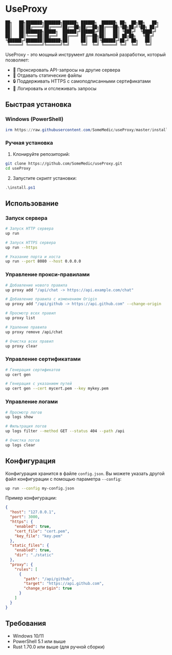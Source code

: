 # UseProxy

```
██╗   ██╗███████╗███████╗██████╗ ██████╗  ██████╗ ██╗  ██╗██╗   ██╗
██║   ██║██╔════╝██╔════╝██╔══██╗██╔══██╗██╔═══██╗╚██╗██╔╝╚██╗ ██╔╝
██║   ██║███████╗█████╗  ██████╔╝██████╔╝██║   ██║ ╚███╔╝  ╚████╔╝ 
██║   ██║╚════██║██╔══╝  ██╔═══╝ ██╔══██╗██║   ██║ ██╔██╗   ╚██╔╝  
╚██████╔╝███████║███████╗██║     ██║  ██║╚██████╔╝██╔╝ ██╗   ██║   
 ╚═════╝ ╚══════╝╚══════╝╚═╝     ╚═╝  ╚═╝ ╚═════╝ ╚═╝  ╚═╝   ╚═╝   
```

UseProxy - это мощный инструмент для локальной разработки, который позволяет:
- 🔄 Проксировать API-запросы на другие сервера
- 📁 Отдавать статические файлы
- 🔒 Поддерживать HTTPS с самоподписанными сертификатами
- 📝 Логировать и отслеживать запросы

## Быстрая установка

### Windows (PowerShell)

```powershell
irm https://raw.githubusercontent.com/SomeMedic/useProxy/master/install.ps1 | iex
```

### Ручная установка

1. Клонируйте репозиторий:
```bash
git clone https://github.com/SomeMedic/useProxy.git
cd useProxy
```

2. Запустите скрипт установки:
```powershell
.\install.ps1
```

## Использование

### Запуск сервера

```bash
# Запуск HTTP сервера
up run

# Запуск HTTPS сервера
up run --https

# Указание порта и хоста
up run --port 8080 --host 0.0.0.0
```

### Управление прокси-правилами

```bash
# Добавление нового правила
up proxy add "/api/chat -> https://api.example.com/chat"

# Добавление правила с изменением Origin
up proxy add "/api/github -> https://api.github.com" --change-origin

# Просмотр всех правил
up proxy list

# Удаление правила
up proxy remove /api/chat

# Очистка всех правил
up proxy clear
```

### Управление сертификатами

```bash
# Генерация сертификатов
up cert gen

# Генерация с указанием путей
up cert gen --cert mycert.pem --key mykey.pem
```

### Управление логами

```bash
# Просмотр логов
up logs show

# Фильтрация логов
up logs filter --method GET --status 404 --path /api

# Очистка логов
up logs clear
```

## Конфигурация

Конфигурация хранится в файле `config.json`. Вы можете указать другой файл конфигурации с помощью параметра `--config`:

```bash
up run --config my-config.json
```

Пример конфигурации:
```json
{
  "host": "127.0.0.1",
  "port": 3000,
  "https": {
    "enabled": true,
    "cert_file": "cert.pem",
    "key_file": "key.pem"
  },
  "static_files": {
    "enabled": true,
    "dir": "./static"
  },
  "proxy": {
    "rules": [
      {
        "path": "/api/github",
        "target": "https://api.github.com",
        "change_origin": true
      }
    ]
  }
}
```

## Требования

- Windows 10/11
- PowerShell 5.1 или выше
- Rust 1.70.0 или выше (для ручной сборки)
